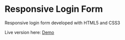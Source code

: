 # Responsive Login Form
Responsive login form developed with HTML5 and CSS3

Live version here: [Demo](https://form.neenus.com)
